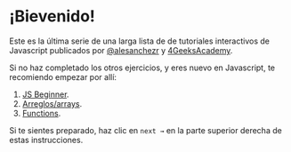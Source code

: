 # ¡Bievenido!
 
Este es la última serie de una larga lista de de tutoriales interactivos de Javascript publicados por [@alesanchezr](https://twitter.com/alesanchezr) y [4GeeksAcademy](https://4geeksacademy.com).

Si no haz completado los otros ejercicios, y eres nuevo en Javascript, te recomiendo empezar por allí:

1. [JS Beginner](https://github.com/4GeeksAcademy/javascript-beginner-exercises-tutorial).
2. [Arreglos/arrays](https://github.com/4GeeksAcademy/javascript-arrays-exercises-tutorial).
3. [Functions](https://github.com/4GeeksAcademy/javascript-functions-exercises-tutorial).

Si te sientes preparado, haz clic en `next →` en la parte superior derecha de estas instrucciones.